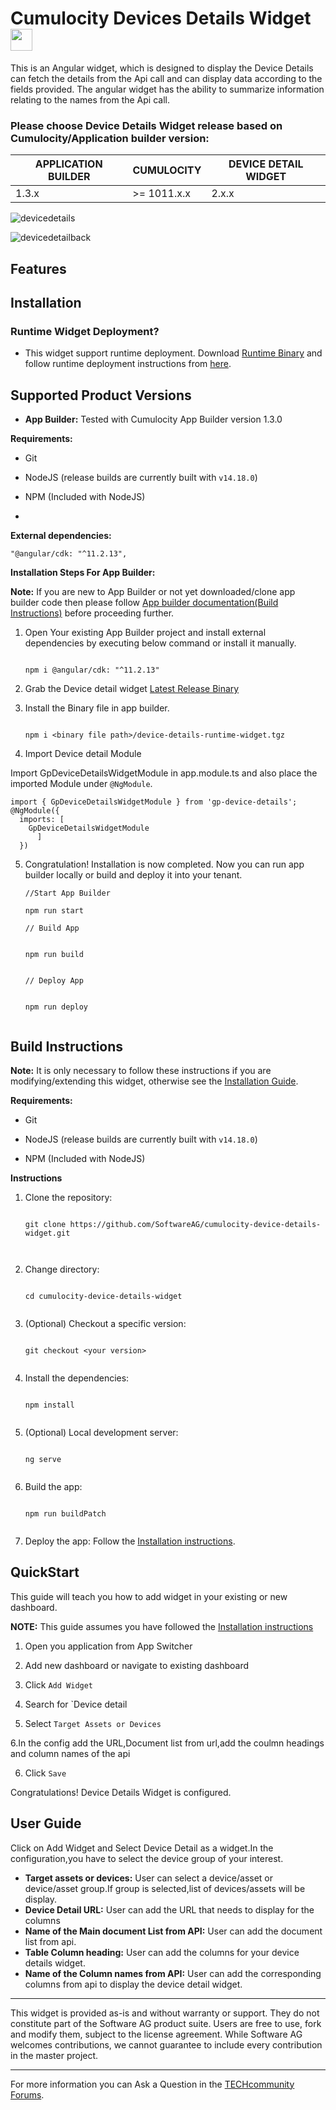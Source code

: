 
# Cumulocity Devices Details Widget[<img width="35" src="https://user-images.githubusercontent.com/67993842/97668428-f360cc80-1aa7-11eb-8801-da578bda4334.png"/>](https://github.com/SoftwareAG/cumulocity-device-details-widget/releases/download/2.0.1/device-details-runtime-widget-2.0.1.zip)


This is an Angular widget, which is designed to display the Device Details can fetch the details from the Api call  and can display data according to the fields provided.
The angular widget has the ability to summarize  information relating to the names from the Api call.

### Please choose Device Details Widget release based on Cumulocity/Application builder version:

|APPLICATION BUILDER | CUMULOCITY | DEVICE DETAIL WIDGET |
|--------------------|------------|-----------------------|
| 1.3.x              | >= 1011.x.x| 2.x.x                 |   |  

![devicedetails](https://user-images.githubusercontent.com/89508319/158115263-33631dd6-93b6-43be-801b-f9e504a28324.JPG)



![devicedetailback](https://user-images.githubusercontent.com/89508319/158115309-508ce9cf-d2e8-4476-992f-aaa2c0f5b508.JPG)
## Features

## Installation

### Runtime Widget Deployment?

 - This widget support runtime deployment. Download  [Runtime Binary](https://github.com/SoftwareAG/cumulocity-device-details-widget/releases/download/2.0.1/device-details-runtime-widget-2.0.1.zip)  and follow runtime deployment instructions from  [here](https://github.com/SoftwareAG/cumulocity-runtime-widget-loader).

## Supported Product Versions

-  **App Builder:**  Tested with Cumulocity App Builder version 1.3.0

**Requirements:**
-   Git
    
-   NodeJS (release builds are currently built with  `v14.18.0`)
    
-   NPM (Included with NodeJS)
- 
**External dependencies:**

```
"@angular/cdk: "^11.2.13",

```

**Installation Steps For App Builder:**

**Note:**  If you are new to App Builder or not yet downloaded/clone app builder code then please follow  [App builder documentation(Build Instructions)](https://github.com/SoftwareAG/cumulocity-app-builder)  before proceeding further.

1.  Open Your existing App Builder project and install external dependencies by executing below command or install it manually.
    
    ```
    
    npm i @angular/cdk: "^11.2.13"
    
    ```
    
2. Grab the Device  detail widget [Latest Release Binary](https://github.com/SoftwareAG/cumulocity-device-details-widget/releases/download/2.0.1/gp-device-details-widget-2.0.1.tgz)

3. Install the Binary file in app builder.
    
    ```
    
    npm i <binary file path>/device-details-runtime-widget.tgz
    
    ```
    
4.  Import Device detail Module

Import GpDeviceDetailsWidgetModule in app.module.ts and also place the imported Module under  `@NgModule`.

```
import { GpDeviceDetailsWidgetModule } from 'gp-device-details';
@NgModule({
  imports: [
    GpDeviceDetailsWidgetModule
      ]
  })
```

5.  Congratulation! Installation is now completed. Now you can run app builder locally or build and deploy it into your tenant.
    
    ```
    //Start App Builder
    
    npm run start
    
    // Build App
    
    
    npm run build
    
    
    // Deploy App
    
    
    npm run deploy


  ## Build Instructions

**Note:**  It is only necessary to follow these instructions if you are modifying/extending this widget, otherwise see the  [Installation Guide](https://github.com/SoftwareAG/cumulocity-device-details-widget#Installation).

**Requirements:**

-   Git
    
-   NodeJS (release builds are currently built with  `v14.18.0`)
    
-   NPM (Included with NodeJS)
    

**Instructions**

1.  Clone the repository:
    
    ```
    
    git clone https://github.com/SoftwareAG/cumulocity-device-details-widget.git

    
    
    ```
    
2.  Change directory:
    
    ```
    
    cd cumulocity-device-details-widget
    
    
    ```
    
3.  (Optional) Checkout a specific version:
    
    ```
    
    git checkout <your version>
    
    
    ```
    
4.  Install the dependencies:
    
    ```
    
    npm install
    
    
    ```
    
5.  (Optional) Local development server:
    
    ```
    
    ng serve
    
    
    ```
    
6.  Build the app:
    
    ```
    
    npm run buildPatch
    
    
    ```
    
7.  Deploy the app: Follow the  [Installation instructions](https://github.com/SoftwareAG/cumulocity-device-details-widget#Installation).


## QuickStart

This guide will teach you how to add widget in your existing or new dashboard.

**NOTE:**  This guide assumes you have followed the  [Installation instructions](https://github.com/SoftwareAG/cumulocity-device-details-widget#Installation)

1.  Open you application from App Switcher
    
2.  Add new dashboard or navigate to existing dashboard
    
3.  Click  `Add Widget`
    
4.  Search for  `Device detail 
    
5.  Select  `Target Assets or Devices`

6.In the config add the URL,Document list from url,add the coulmn headings and column names of the api
    
6.  Click  `Save`

Congratulations! Device Details Widget is configured.

## User Guide

Click on Add Widget and Select Device Detail as a widget.In the configuration,you have to select the device group of your interest.

- **Target assets or devices:** User can select a device/asset or device/asset group.If group is selected,list of devices/assets will be display.
- **Device Detail URL:** User can add the URL that needs to display for the columns
- **Name of the Main document List from API:** User can add the document list from api.
- **Table Column heading:** User can add the columns for your device details widget.
- **Name of the Column names from API:** User can add the corresponding columns from api to display the device detail widget.

    
----------
This widget is provided as-is and without warranty or support. They do not constitute part of the Software AG product suite. Users are free to use, fork and modify them, subject to the license agreement. While Software AG welcomes contributions, we cannot guarantee to include every contribution in the master project.
_____________________

For more information you can Ask a Question in the  [TECHcommunity Forums](https://tech.forums.softwareag.com/tag/Cumulocity-IoT).




